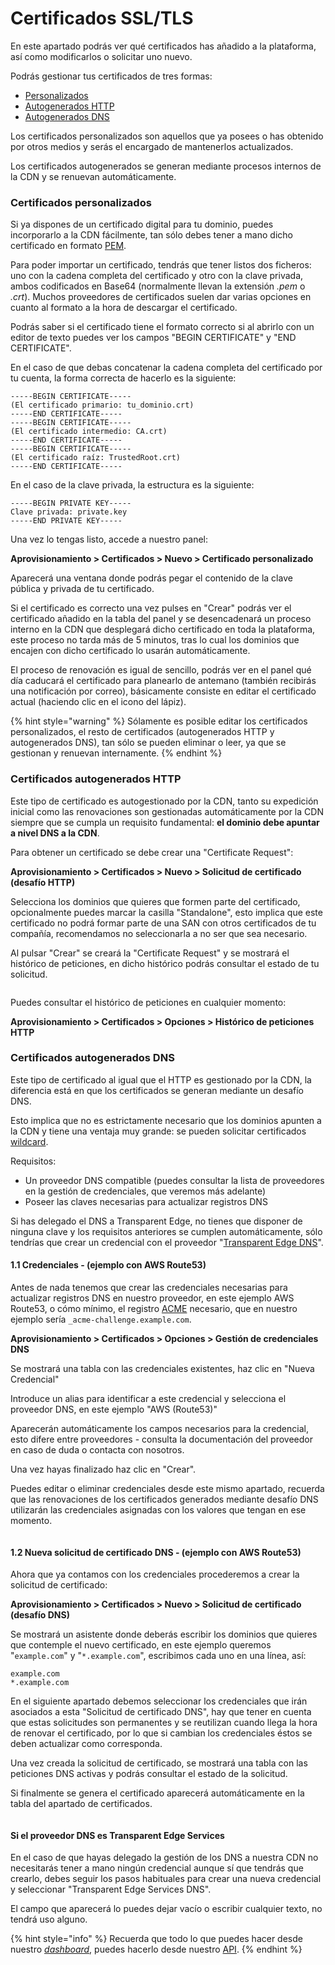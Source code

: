 # Certificados SSL/TLS

En este apartado podrás ver qué certificados has añadido a la plataforma, así como modificarlos o solicitar uno nuevo.

Podrás gestionar tus certificados de tres formas:

* [Personalizados](ssl.md#certificados-personalizados)
* [Autogenerados HTTP](ssl.md#certificados-autogenerados-http)
* [Autogenerados DNS](ssl.md#certificados-autogenerados-dns)

Los certificados personalizados son aquellos que ya posees o has obtenido por otros medios y serás el encargado de mantenerlos actualizados.

Los certificados autogenerados se generan mediante procesos internos de la CDN y se renuevan automáticamente.

### Certificados personalizados

Si ya dispones de un certificado digital para tu dominio, puedes incorporarlo a la CDN fácilmente, tan sólo debes tener a mano dicho certificado en formato [PEM](https://es.wikipedia.org/wiki/X.509#Extensiones\_de\_archivo\_de\_certificados).

Para poder importar un certificado, tendrás que tener listos dos ficheros: uno con la cadena completa del certificado y otro con la clave privada, ambos codificados en Base64 (normalmente llevan la extensión _.pem_ o _.crt_). Muchos proveedores de certificados suelen dar varias opciones en cuanto al formato a la hora de descargar el certificado.

Podrás saber si el certificado tiene el formato correcto si al abrirlo con un editor de texto puedes ver los campos "BEGIN CERTIFICATE" y "END CERTIFICATE".

En el caso de que debas concatenar la cadena completa del certificado por tu cuenta, la forma correcta de hacerlo es la siguiente:

```
-----BEGIN CERTIFICATE-----
(El certificado primario: tu_dominio.crt)
-----END CERTIFICATE-----
-----BEGIN CERTIFICATE-----
(El certificado intermedio: CA.crt)
-----END CERTIFICATE-----
-----BEGIN CERTIFICATE-----
(El certificado raíz: TrustedRoot.crt)
-----END CERTIFICATE-----
```

En el caso de la clave privada, la estructura es la siguiente:

```
-----BEGIN PRIVATE KEY-----
Clave privada: private.key
-----END PRIVATE KEY-----
```

Una vez lo tengas listo, accede a nuestro panel:

**Aprovisionamiento > Certificados > Nuevo > Certificado personalizado**

Aparecerá una ventana donde podrás pegar el contenido de la clave pública y privada de tu certificado.

Si el certificado es correcto una vez pulses en "Crear" podrás ver el certificado añadido en la tabla del panel y se desencadenará un proceso interno en la CDN que desplegará dicho certificado en toda la plataforma, este proceso no tarda más de 5 minutos, tras lo cual los dominios que encajen con dicho certificado lo usarán automáticamente.

El proceso de renovación es igual de sencillo, podrás ver en el panel qué día caducará el certificado para planearlo de antemano (también recibirás una notificación por correo), básicamente consiste en editar el certificado actual (haciendo clic en el icono del lápiz).

{% hint style="warning" %}
Sólamente es posible editar los certificados personalizados, el resto de certificados (autogenerados HTTP y autogenerados DNS), tan sólo se pueden eliminar o leer, ya que se gestionan y renuevan internamente.
{% endhint %}

### Certificados autogenerados HTTP

Este tipo de certificado es autogestionado por la CDN, tanto su expedición inicial como las renovaciones son gestionadas automáticamente por la CDN siempre que se cumpla un requisito fundamental: **el dominio debe apuntar a nivel DNS a la CDN**.

Para obtener un certificado se debe crear una "Certificate Request":

**Aprovisionamiento > Certificados > Nuevo > Solicitud de certificado (desafío HTTP)**

Selecciona los dominios que quieres que formen parte del certificado, opcionalmente puedes marcar la casilla "Standalone", esto implica que este certificado no podrá formar parte de una SAN con otros certificados de tu compañía, recomendamos no seleccionarla a no ser que sea necesario.

Al pulsar "Crear" se creará la "Certificate Request" y se mostrará el histórico de peticiones,  en dicho histórico podrás consultar el estado de tu solicitud.

<figure><img src="../../../.gitbook/assets/image (6).png" alt=""><figcaption></figcaption></figure>

Puedes consultar el histórico de peticiones en cualquier momento:

**Aprovisionamiento > Certificados > Opciones > Histórico de peticiones HTTP**

### Certificados autogenerados DNS

Este tipo de certificado al igual que el HTTP es gestionado por la CDN, la diferencia está en que los certificados se generan mediante un desafío DNS.

Esto implica que no es estrictamente necesario que los dominios apunten a la CDN y tiene una ventaja muy grande: se pueden solicitar certificados [wildcard](https://en.wikipedia.org/wiki/Wildcard\_certificate).

Requisitos:

* Un proveedor DNS compatible (puedes consultar la lista de proveedores en la gestión de credenciales, que veremos más adelante)
* Poseer las claves necesarias para actualizar registros DNS

Si has delegado el DNS a Transparent Edge, no tienes que disponer de ninguna clave y los requisitos anteriores se cumplen automáticamente, sólo tendrías que crear un credencial con el proveedor "[Transparent Edge DNS](ssl.md#si-el-proveedor-dns-es-transparent-edge-services)".

#### 1.1 Credenciales - (ejemplo con AWS Route53)

Antes de nada tenemos que crear las credenciales necesarias para actualizar registros DNS en nuestro proveedor, en este ejemplo AWS Route53, o cómo mínimo, el registro [ACME](https://en.wikipedia.org/wiki/Automatic\_Certificate\_Management\_Environment) necesario, que en nuestro ejemplo sería `_acme-challenge.example.com`.

**Aprovisionamiento > Certificados > Opciones > Gestión de credenciales DNS**

Se mostrará una tabla con las credenciales existentes, haz clic en "Nueva Credencial"

Introduce un alias para identificar a este credencial y selecciona el proveedor DNS, en este ejemplo "AWS (Route53)"

Aparecerán automáticamente los campos necesarios para la credencial, esto difere entre proveedores - consulta la documentación del proveedor en caso de duda o contacta con nosotros.

Una vez hayas finalizado haz clic en "Crear".

Puedes editar o eliminar credenciales desde este mismo apartado, recuerda que las renovaciones de los certificados generados mediante desafío DNS utilizarán las credenciales asignadas con los valores que tengan en ese momento.

<figure><img src="../../../.gitbook/assets/image (22).png" alt=""><figcaption></figcaption></figure>

#### 1.2 Nueva solicitud de certificado DNS - (ejemplo con AWS Route53)

Ahora que ya contamos con los credenciales procederemos a crear la solicitud de certificado:

**Aprovisionamiento > Certificados > Nuevo > Solicitud de certificado (desafío DNS)**

Se mostrará un asistente donde deberás escribir los dominios que quieres que contemple el nuevo certificado, en este ejemplo queremos "`example.com`" y "`*.example.com`", escribimos cada uno en una línea, así:

```
example.com
*.example.com
```

En el siguiente apartado debemos seleccionar los credenciales que irán asociados a esta "Solicitud de certificado DNS", hay que tener en cuenta que estas solicitudes son permanentes y se reutilizan cuando llega la hora de renovar el certificado, por lo que si cambian los credenciales éstos se deben actualizar como corresponda.

Una vez creada la solicitud de certificado, se mostrará una tabla con las peticiones DNS activas y podrás consultar el estado de la solicitud.

Si finalmente se genera el certificado aparecerá automáticamente en la tabla del apartado de certificados.

<figure><img src="../../../.gitbook/assets/image (65).png" alt=""><figcaption></figcaption></figure>

#### Si el proveedor DNS es Transparent Edge Services

En el caso de que hayas delegado la gestión de los DNS a nuestra CDN no necesitarás tener a mano ningún credencial aunque sí que tendrás que crearlo, debes seguir los pasos habituales para crear una nueva credencial y seleccionar "Transparent Edge Services DNS".

El campo que aparecerá lo puedes dejar vacío o escribir cualquier texto, no tendrá uso alguno.



{% hint style="info" %}
Recuerda que todo lo que puedes hacer desde nuestro [_dashboard_](https://dashboard.transparetncdn.com), puedes hacerlo desde nuestro [API](../../faq/glosario/api.md).
{% endhint %}
